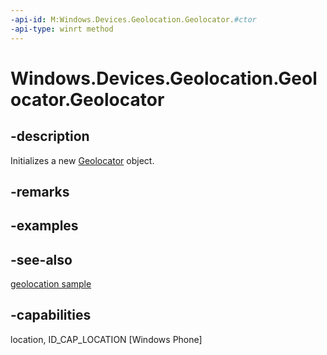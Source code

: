 ```yaml
---
-api-id: M:Windows.Devices.Geolocation.Geolocator.#ctor
-api-type: winrt method
---
```


<!-- Method syntax
public Geolocator()
-->

# Windows.Devices.Geolocation.Geolocator.Geolocator

## -description
Initializes a new [Geolocator](geolocator.md) object.

## -remarks

## -examples

## -see-also
[geolocation sample](http://go.microsoft.com/fwlink/p/?linkid=533278)

## -capabilities
location, ID_CAP_LOCATION [Windows Phone]
